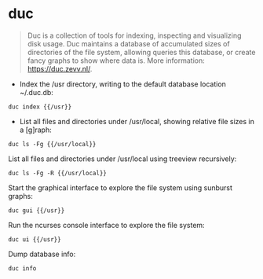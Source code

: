 # duc

> Duc is a collection of tools for indexing, inspecting and visualizing disk usage. Duc maintains a database of accumulated sizes of directories of the file system, allowing queries this database, or create fancy graphs to show where data is.
> More information: <https://duc.zevv.nl/>.

- Index the /usr directory, writing to the default database location ~/.duc.db:

`duc index {{/usr}}`

- List all files and directories under /usr/local, showing relative file sizes in a [g]raph:

`duc ls -Fg {{/usr/local}}`

List all files and directories under /usr/local using treeview recursively:

`duc ls -Fg -R {{/usr/local}}`

Start the graphical interface to explore the file system using sunburst graphs:

`duc gui {{/usr}}`

Run the ncurses console interface to explore the file system:

`duc ui {{/usr}}`

Dump database info:

`duc info`
